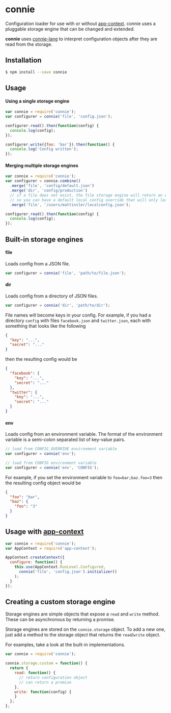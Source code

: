 # connie

Configuration loader for use with or without [app-context](https://github.com/mattinsler/app-context). connie uses a pluggable storage engine that can be changed and extended.

**connie** uses [connie-lang](https://github.com/mattinsler/connie-lang) to interpret configuration objects after they are read from the storage.

## Installation

```bash
$ npm install --save connie
```

## Usage

#### Using a single storage engine

```javascript
var connie = require('connie');
var configurer = connie('file', 'config.json');

configurer.read().then(function(config) {
  console.log(config);
});

configurer.write({foo: 'bar'}).then(function() {
  console.log('Config written');
});
```

#### Merging multiple storage engines

```javascript
var connie = require('connie');
var configurer = connie.combine()
  .merge('file', 'config/default.json')
  .merge('dir', 'config/production')
  // if a file does not exist, the file storage engine will return an empty object
  // so you can have a default local config override that will only load when it's present
  .merge('file', '/users/mattinsler/localconfig.json');

configurer.read().then(function(config) {
  console.log(config);
});
```

## Built-in storage engines

#### file

Loads config from a JSON file.

```javascript
var configurer = connie('file', 'path/to/file.json');
```

#### dir

Loads config from a directory of JSON files.

```javascript
var configurer = connie('dir', 'path/to/dir');
```

File names will become keys in your config. For example, if you had a directory
`config` with files `facebook.json` and `twitter.json`, each with something that looks
like the following

```json
{
  "key": "...",
  "secret": "..."
}
```

then the resulting config would be

```json
{
  "facebook": {
    "key": "...",
    "secret": "..."
  },
  "twitter": {
    "key": "...",
    "secret": "..."
  }
}
```

#### env

Loads config from an environment variable. The format of the environment variable is a
semi-colon separated list of key-value pairs.

```javascript
// load from CONFIG_OVERRIDE environment variable
var configurer = connie('env');

// load from CONFIG environment variable
var configurer = connie('env', 'CONFIG');
```

For example, if you set the environment variable to `foo=bar;baz.foo=3` then the
resulting config object would be

```json
{
  "foo": "bar",
  "baz": {
    "foo": "3"
  }
}
```

## Usage with [app-context](https://github.com/mattinsler/app-context)

```javascript
var connie = require('connie');
var AppContext = require('app-context');

AppContext.createContext({
  configure: function() {
    this.use(AppContext.RunLevel.Configured,
      connie('file', 'config.json').initializer()
    );
  }
});
```

## Creating a custom storage engine

Storage engines are simple objects that expose a `read` and `write` method. These can be
asynchronous by returning a promise.

Storage engines are stored on the `connie.storage` object. To add a new one, just add a
method to the storage object that returns the `read`/`write` object.

For examples, take a look at the built-in implementations.

```javascript
var connie = require('connie');

connie.storage.custom = function() {
  return {
    read: function() {
      // return configuration object
      // can return a promise
    },
    write: function(config) {
    }
  };
};
```
